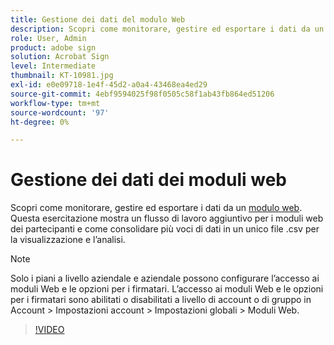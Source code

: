 ```yaml
---
title: Gestione dei dati del modulo Web
description: Scopri come monitorare, gestire ed esportare i dati da un modulo Web
role: User, Admin
product: adobe sign
solution: Acrobat Sign
level: Intermediate
thumbnail: KT-10981.jpg
exl-id: e0e09718-1e4f-45d2-a0a4-43468ea4ed29
source-git-commit: 4ebf9594025f98f0505c58f1ab43fb864ed51206
workflow-type: tm+mt
source-wordcount: '97'
ht-degree: 0%

---
```


# Gestione dei dati dei moduli web

Scopri come monitorare, gestire ed esportare i dati da un [modulo web](webform.md). Questa esercitazione mostra un flusso di lavoro aggiuntivo per i moduli web dei partecipanti e come consolidare più voci di dati in un unico file .csv per la visualizzazione e l’analisi.

>[!NOTE]
>
>Solo i piani a livello aziendale e aziendale possono configurare l’accesso ai moduli Web e le opzioni per i firmatari. L’accesso ai moduli Web e le opzioni per i firmatari sono abilitati o disabilitati a livello di account o di gruppo in Account > Impostazioni account > Impostazioni globali > Moduli Web.

>[!VIDEO](https://video.tv.adobe.com/v/3409607?quality=12&learn=on&hidetitle=true)
